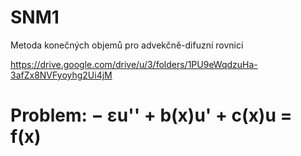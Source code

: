 # SNM1
Metoda konečných objemů pro advekčně-difuzní rovnici


https://drive.google.com/drive/u/3/folders/1PU9eWqdzuHa-3afZx8NVFyoyhg2Ui4jM

# Problem: − εu'' + b(x)u' + c(x)u = f(x)


